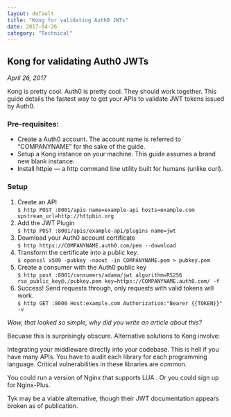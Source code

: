 ```yaml
---
layout: default
title: "Kong for validating Auth0 JWTs"
date: 2017-04-26
category: "Technical"
---
```


<section id="article">
    <h2>Kong for validating Auth0 JWTs</h2>
    <p><em>April 26, 2017</em></p>
    <p>Kong is pretty cool. Auth0 is pretty cool. They should work together. This guide details the fastest way to get your APIs to validate JWT tokens issued by Auth0.</p>
    <h3>Pre-requisites:</h3>
    <ul>
        <li>Create a Auth0 account. The account name is referred to “COMPANYNAME” for the sake of the guide.</li>
        <li>Setup a Kong instance on your machine. This guide assumes a brand new blank instance.</li>
        <li>Install httpie — a http command line utility built for humans (unlike curl).</li>
    </ul>
    <h3>Setup</h3>
    <ol>
        <li>Create an API<br><code>$ http POST :8001/apis name=example-api hosts=example.com upstream_url=http://httpbin.org</code></li>
        <li>Add the JWT Plugin<br><code>$ http POST :8001/apis/example-api/plugins name=jwt</code></li>
        <li>Download your Auth0 account certificate<br><code>$ http https://COMPANYNAME.auth0.com/pem --download</code></li>
        <li>Transform the certificate into a public key.<br><code>$ openssl x509 -pubkey -noout -in COMPANYNAME.pem > pubkey.pem</code></li>
        <li>Create a consumer with the Auth0 public key<br><code>$ http post :8001/consumers/adama/jwt algorithm=RS256 rsa_public_key@./pubkey.pem key=https://COMPANYNAME.auth0.com/ -f</code></li>
        <li>Success! Send requests through, only requests with valid tokens will work.<br><code>$ http GET :8000 Host:example.com Authorization:"Bearer {{TOKEN}}" -v</code></li>
    </ol>
    <p><em>Wow, that looked so simple, why did you write an article about this?</em></p>
    <p>Becuase this is surprisingly obscure. Alternative solutions to Kong involve:</p>
    <p>Integrating your middleware directly into your codebase. This is hell if you have many APIs. You have to audit each library for each programming language. Critical vulnerabilities in these libraries are common.</p>
    <p>You could run a version of Nginx that supports LUA . Or you could sign up for Nginx-Plus.</p>
    <p>Tyk may be a viable alternative, though their JWT documentation appears broken as of publication.</p>
</section>
